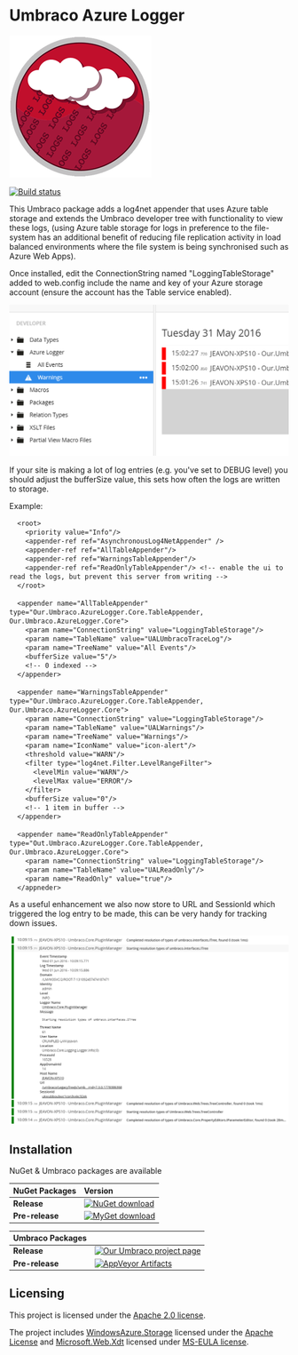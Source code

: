 # Umbraco Azure Logger

![Azure Logger](build/assets/icon/umbraco-azure-logger-256.png)

[![Build status](https://ci.appveyor.com/api/projects/status/ivwi8cxt3cs05xxe?svg=true)](https://ci.appveyor.com/project/JeavonLeopold/umbraco-azure-logger)

This Umbraco package adds a log4net appender that uses Azure table storage and extends the Umbraco developer tree with functionality to view these logs, (using Azure table storage for logs in preference to the file-system has an additional benefit of reducing file replication activity in load balanced environments where the file system is being synchronised such as Azure Web Apps).

Once installed, edit the ConnectionString named "LoggingTableStorage" added to web.config include the name and key of your Azure storage account (ensure the account has the Table service enabled).

![Tree Example](docs/tree.png)

If your site is making a lot of log entries (e.g. you've set to DEBUG level) you should adjust the bufferSize value, this sets how often the logs are written to storage.

Example:

	  <root>
	    <priority value="Info"/>
	    <appender-ref ref="AsynchronousLog4NetAppender" />
	    <appender-ref ref="AllTableAppender"/>
	    <appender-ref ref="WarningsTableAppender"/>
	    <appender-ref ref="ReadOnlyTableAppender"/> <!-- enable the ui to read the logs, but prevent this server from writing -->
	  </root>

	  <appender name="AllTableAppender" type="Our.Umbraco.AzureLogger.Core.TableAppender, Our.Umbraco.AzureLogger.Core">
	    <param name="ConnectionString" value="LoggingTableStorage"/>
	    <param name="TableName" value="UALUmbracoTraceLog"/>
	    <param name="TreeName" value="All Events"/>
	    <bufferSize value="5"/>
	    <!-- 0 indexed -->
	  </appender>

	  <appender name="WarningsTableAppender" type="Our.Umbraco.AzureLogger.Core.TableAppender, Our.Umbraco.AzureLogger.Core">
	    <param name="ConnectionString" value="LoggingTableStorage"/>
	    <param name="TableName" value="UALWarnings"/>
	    <param name="TreeName" value="Warnings"/>
	    <param name="IconName" value="icon-alert"/>
	    <threshold value="WARN"/>
	    <filter type="log4net.Filter.LevelRangeFilter">
	      <levelMin value="WARN"/>
	      <levelMax value="ERROR"/>
	    </filter>
	    <bufferSize value="0"/>
	    <!-- 1 item in buffer -->
	  </appender>
	  
	  <appender name="ReadOnlyTableAppender" type="Out.Umbraco.AzureLogger.Core.TableAppender, Our.Umbraco.AzureLogger.Core">
	    <param name="ConnectionString" value="LoggingTableStorage"/>
	    <param name="TableName" value="UALReadOnly"/>
	    <param name="ReadOnly" value="true"/>
	  </appneder>

As a useful enhancement we also now store to URL and SessionId which triggered the log entry to be made, this can be very handy for tracking down issues.

![Url Example](https://raw.githubusercontent.com/CrumpledDog/Umbraco-Azure-Logger/develop/docs/url-example.png)

## Installation ##

NuGet & Umbraco packages are available

|NuGet Packages    |Version           |
|:-----------------|:-----------------|
|**Release**|[![NuGet download](http://img.shields.io/nuget/v/Our.Umbraco.AzureLogger.svg)](https://www.nuget.org/packages/Our.Umbraco.AzureLogger/)
|**Pre-release**|[![MyGet download](https://img.shields.io/myget/umbraco-packages/vpre/Our.Umbraco.AzureLogger.svg)](https://www.myget.org/gallery/umbraco-packages)

|Umbraco Packages  |                  |
|:-----------------|:-----------------|
|**Release**|[![Our Umbraco project page](https://img.shields.io/badge/our-umbraco-orange.svg)](https://our.umbraco.org/projects/developer-tools/azure-logger-for-umbraco/) 
|**Pre-release**| [![AppVeyor Artifacts](https://img.shields.io/badge/appveyor-umbraco-orange.svg)](https://ci.appveyor.com/project/JeavonLeopold/umbraco-azure-logger/build/artifacts)

## Licensing ##

This project is licensed under the [Apache 2.0 license](http://www.apache.org/licenses/LICENSE-2.0).

The project includes [WindowsAzure.Storage](https://www.nuget.org/packages/WindowsAzure.Storage/) licensed under the [Apache License](https://raw.githubusercontent.com/WindowsAzure/azure-sdk-for-net/master/LICENSE.txt) and [Microsoft.Web.Xdt](https://www.nuget.org/packages/Microsoft.Web.Xdt) licensed under [MS-EULA license](https://www.microsoft.com/web/webpi/eula/microsoft_web_xmltransform.htm).
